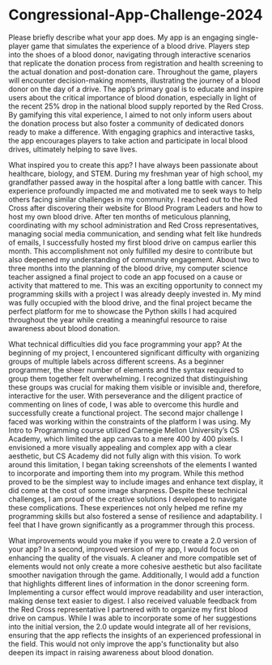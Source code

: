 # Congressional-App-Challenge-2024

Please briefly describe what your app does.
My app is an engaging single-player game that simulates the experience of a blood drive. Players step into the shoes of a blood donor, navigating through interactive scenarios that replicate the donation process from registration and health screening to the actual donation and post-donation care. Throughout the game, players will encounter decision-making moments, illustrating the journey of a blood donor on the day of a drive.
The app’s primary goal is to educate and inspire users about the critical importance of blood donation, especially in light of the recent 25% drop in the national blood supply reported by the Red Cross. By gamifying this vital experience, I aimed to not only inform users about the donation process but also foster a community of dedicated donors ready to make a difference. With engaging graphics and interactive tasks, the app encourages players to take action and participate in local blood drives, ultimately helping to save lives.

What inspired you to create this app?
I have always been passionate about healthcare, biology, and STEM. During my freshman year of high school, my grandfather passed away in the hospital after a long battle with cancer. This experience profoundly impacted me and motivated me to seek ways to help others facing similar challenges in my community. I reached out to the Red Cross after discovering their website for Blood Program Leaders and how to host my own blood drive.
After ten months of meticulous planning, coordinating with my school administration and Red Cross representatives, managing social media communication, and sending what felt like hundreds of emails, I successfully hosted my first blood drive on campus earlier this month. This accomplishment not only fulfilled my desire to contribute but also deepened my understanding of community engagement.
About two to three months into the planning of the blood drive, my computer science teacher assigned a final project to code an app focused on a cause or activity that mattered to me. This was an exciting opportunity to connect my programming skills with a project I was already deeply invested in. My mind was fully occupied with the blood drive, and the final project became the perfect platform for me to showcase the Python skills I had acquired throughout the year while creating a meaningful resource to raise awareness about blood donation.

What technical difficulties did you face programming your app?
At the beginning of my project, I encountered significant difficulty with organizing groups of multiple labels across different screens. As a beginner programmer, the sheer number of elements and the syntax required to group them together felt overwhelming. I recognized that distinguishing these groups was crucial for making them visible or invisible and, therefore, interactive for the user. With perseverance and the diligent practice of commenting on lines of code, I was able to overcome this hurdle and successfully create a functional project.
The second major challenge I faced was working within the constraints of the platform I was using. My Intro to Programming course utilized Carnegie Mellon University’s CS Academy, which limited the app canvas to a mere 400 by 400 pixels. I envisioned a more visually appealing and complex app with a clear aesthetic, but CS Academy did not fully align with this vision. To work around this limitation, I began taking screenshots of the elements I wanted to incorporate and importing them into my program. While this method proved to be the simplest way to include images and enhance text display, it did come at the cost of some image sharpness.
Despite these technical challenges, I am proud of the creative solutions I developed to navigate these complications. These experiences not only helped me refine my programming skills but also fostered a sense of resilience and adaptability. I feel that I have grown significantly as a programmer through this process.

What improvements would you make if you were to create a 2.0 version of your app?
In a second, improved version of my app, I would focus on enhancing the quality of the visuals. A cleaner and more compatible set of elements would not only create a more cohesive aesthetic but also facilitate smoother navigation through the game. Additionally, I would add a function that highlights different lines of information in the donor screening form. Implementing a cursor effect would improve readability and user interaction, making dense text easier to digest.
I also received valuable feedback from the Red Cross representative I partnered with to organize my first blood drive on campus. While I was able to incorporate some of her suggestions into the initial version, the 2.0 update would integrate all of her revisions, ensuring that the app reflects the insights of an experienced professional in the field. This would not only improve the app's functionality but also deepen its impact in raising awareness about blood donation.
